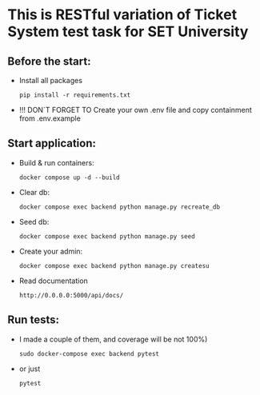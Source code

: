 # This is RESTful variation of Ticket System test task for SET University

Before the start:
 - 
- Install all packages

      pip install -r requirements.txt 
- !!! DON`T FORGET TO Create your own .env file and copy containment from .env.example

       

Start application:
 - 
- Build & run containers:

      docker compose up -d --build

- Clear db:

      docker compose exec backend python manage.py recreate_db
- Seed db:

      docker compose exec backend python manage.py seed
- Create your admin:

      docker compose exec backend python manage.py createsu
- Read documentation

      http://0.0.0.0:5000/api/docs/

Run tests:
 -
- I made a couple of them, and coverage will be not 100%)
    
      sudo docker-compose exec backend pytest
- or just 
    
      pytest
